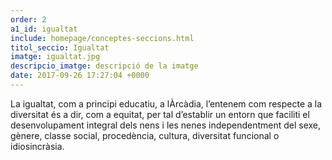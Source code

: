 ```yaml
---
order: 2
a1_id: igualtat
include: homepage/conceptes-seccions.html
titol_seccio: Igualtat
imatge: igualtat.jpg
descripcio_imatge: descripció de la imatge
date: 2017-09-26 17:27:04 +0000
---
```


La igualtat, com a principi educatiu, a lÀrcàdia, l’entenem com respecte a la diversitat és a dir, com a equitat, per tal d’establir un entorn que faciliti el desenvolupament integral dels nens i les nenes independentment del sexe, gènere, classe social, procedència, cultura, diversitat funcional o idiosincràsia.
